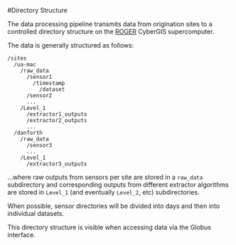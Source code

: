#Directory Structure

The data processing pipeline transmits data from origination sites to a controlled directory structure on the [ROGER](https://wiki.ncsa.illinois.edu/display/ROGER/ROGER+System+Information) CyberGIS supercomputer.

The data is generally structured as follows:
```
/sites
  /ua-mac
    /raw_data
      /sensor1
        /timestamp
          /dataset
      /sensor2
      ...
    /Level_1
      /extractor1_outputs
      /extractor2_outputs
      ...
  /danforth
    /raw_data
      /sensor3
      ...
    /Level_1
      /extractor3_outputs
```
  
...where raw outputs from sensors per site are stored in a ```raw_data``` subdirectory and corresponding outputs from different extractor algorithms are stored in ```Level_1``` (and eventually ```Level_2```, etc) subdirectories.

When possible, sensor directories will be divided into days and then into individual datasets.

This directory structure is visible when accessing data via the Globus interface.